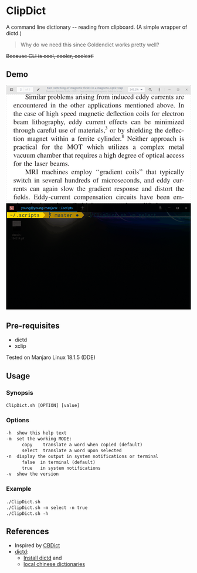 # ClipDict
A command line dictionary -- reading from clipboard. (A simple wrapper of dictd.)

> Why do we need this since Goldendict works pretty well? 

~~Because CLI is cool, cooler, coolest!~~

## Demo
![demo.gif](demo.gif)

## Pre-requisites

- dictd
- xclip

Tested on Manjaro Linux 18.1.5 (DDE)

## Usage

### Synopsis
    ClipDict.sh [OPTION] [value]

### Options
    -h  show this help text
    -m  set the working MODE:
          copy    translate a word when copied (default)
          select  translate a word upon selected
    -n  display the output in system notifications or terminal
          false  in terminal (default)
          true   in system notifications
    -v  show the version

### Example

```shell
./ClipDict.sh
./ClipDict.sh -m select -n true
./ClipDict.sh -h
```

## References

- Inspired by [CBDict](https://github.com/olixu/CBDict)
- [dictd](https://wiki.archlinux.org/index.php/Dictd):
  - [Install dictd](https://linux.cn/article-2953-1.html) and
  - [local chinese dictionaries](https://www.jianshu.com/p/661c8e5bed86)
